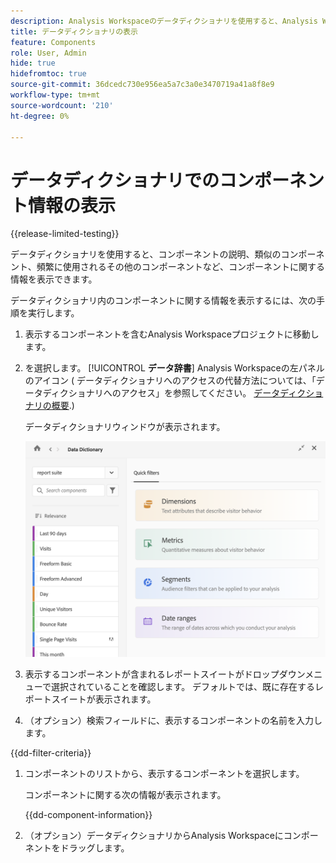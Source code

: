 ```yaml
---
description: Analysis Workspaceのデータディクショナリを使用すると、Analysis Workspaceの様々なコンポーネントをカタログ化し、追跡できます。このコンポーネントには、使用目的や承認済みのコンポーネント、重複などが含まれます。
title: データディクショナリの表示
feature: Components
role: User, Admin
hide: true
hidefromtoc: true
source-git-commit: 36dcedc730e956ea5a7c3a0e3470719a41a8f8e9
workflow-type: tm+mt
source-wordcount: '210'
ht-degree: 0%

---
```


# データディクショナリでのコンポーネント情報の表示

{{release-limited-testing}}

データディクショナリを使用すると、コンポーネントの説明、類似のコンポーネント、頻繁に使用されるその他のコンポーネントなど、コンポーネントに関する情報を表示できます。

データディクショナリ内のコンポーネントに関する情報を表示するには、次の手順を実行します。

1. 表示するコンポーネントを含むAnalysis Workspaceプロジェクトに移動します。

1. を選択します。 [!UICONTROL **データ辞書**] Analysis Workspaceの左パネルのアイコン ( データディクショナリへのアクセスの代替方法については、「データディクショナリへのアクセス」を参照してください。 [データディクショナリの概要](/help/analyze/analysis-workspace/components/data-dictionary/data-dictionary-overview.md).)

   データディクショナリウィンドウが表示されます。

   ![data-dictionary.png](assets/data-dictionary.png)

   <!--double-check this screenshot. I mocked the admin view up a bit to get rid of the Dictionary health tab.-->

1. 表示するコンポーネントが含まれるレポートスイートがドロップダウンメニューで選択されていることを確認します。 デフォルトでは、既に存在するレポートスイートが表示されます。

1. （オプション）検索フィールドに、表示するコンポーネントの名前を入力します。

{{dd-filter-criteria}}

1. コンポーネントのリストから、表示するコンポーネントを選択します。

   コンポーネントに関する次の情報が表示されます。

   {{dd-component-information}}

1. （オプション）データディクショナリからAnalysis Workspaceにコンポーネントをドラッグします。